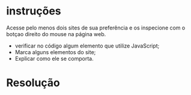 # instruções 

Acesse pelo menos dois sites de sua preferência e os inspecione com o botçao direito do mouse na página web.

- verificar no código algum elemento que utilize JavaScript;
- Marca alguns elementos do site;
- Explicar como ele se comporta.

# Resolução

